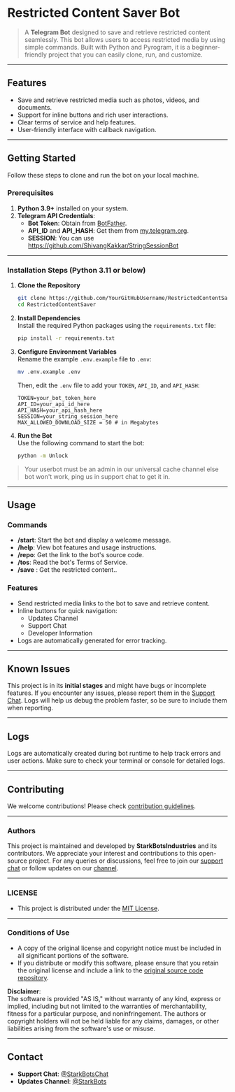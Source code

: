# Restricted Content Saver Bot

> A **Telegram Bot** designed to save and retrieve restricted content seamlessly. This bot allows users to access restricted media by using simple commands. Built with Python and Pyrogram, it is a beginner-friendly project that you can easily clone, run, and customize.

---

## Features

- Save and retrieve restricted media such as photos, videos, and documents.
- Support for inline buttons and rich user interactions.
- Clear terms of service and help features.
- User-friendly interface with callback navigation.

---

## Getting Started

Follow these steps to clone and run the bot on your local machine.

### Prerequisites

1. **Python 3.9+** installed on your system.
2. **Telegram API Credentials**:
   - **Bot Token**: Obtain from [BotFather](https://t.me/BotFather).
   - **API_ID** and **API_HASH**: Get them from [my.telegram.org](https://my.telegram.org).
   - **SESSION**: You can use https://github.com/ShivangKakkar/StringSessionBot

---

### Installation Steps (Python 3.11 or below)

1. **Clone the Repository**  
   ```bash
   git clone https://github.com/YourGitHubUsername/RestrictedContentSaver.git
   cd RestrictedContentSaver
   ```

2. **Install Dependencies**  
   Install the required Python packages using the `requirements.txt` file:
   ```bash
   pip install -r requirements.txt
   ```

3. **Configure Environment Variables**  
   Rename the example `.env.example` file to `.env`:
   ```bash
   mv .env.example .env
   ```
   Then, edit the `.env` file to add your `TOKEN`, `API_ID`, and `API_HASH`:
   ```
   TOKEN=your_bot_token_here
   API_ID=your_api_id_here
   API_HASH=your_api_hash_here
   SESSION=your_string_session_here
   MAX_ALLOWED_DOWNLOAD_SIZE = 50 # in Megabytes
   ```

4. **Run the Bot**  
   Use the following command to start the bot:
   ```bash
   python -m Unlock
   ```

> Your userbot must be an admin in our universal cache channel else bot won't work, ping us in support chat to get it in.

---

## Usage

### Commands

- **/start**: Start the bot and display a welcome message.
- **/help**: View bot features and usage instructions.
- **/repo**: Get the link to the bot's source code.
- **/tos**: Read the bot's Terms of Service.
- **/save** <link>: Get the restricted content.. 

### Features

- Send restricted media links to the bot to save and retrieve content.
- Inline buttons for quick navigation:
  - Updates Channel
  - Support Chat
  - Developer Information
- Logs are automatically generated for error tracking.

---

## Known Issues

This project is in its **initial stages** and might have bugs or incomplete features. If you encounter any issues, please report them in the [Support Chat](https://t.me/StarkBotsChat). Logs will help us debug the problem faster, so be sure to include them when reporting.

---

## Logs

Logs are automatically created during bot runtime to help track errors and user actions. Make sure to check your terminal or console for detailed logs.

---

## Contributing

We welcome contributions! Please check [contribution guidelines](https://github.com/StarkBotsIndustries/RestrictedContentSaver/blob/main/CONTRIBUTING.MD).

---

### Authors
This project is maintained and developed by **StarkBotsIndustries** and its contributors. We appreciate your interest and contributions to this open-source project. For any queries or discussions, feel free to join our [support chat](https://t.me/StarkBotsChat) or follow updates on our [channel](https://t.me/StarkBots).

---
### LICENSE
- This project is distributed under the [MIT License](LICENSE).
---
### Conditions of Use

- A copy of the original license and copyright notice must be included in all significant portions of the software.
- If you distribute or modify this software, please ensure that you retain the original license and include a link to the [original source code repository](https://github.com/StarkBotsIndustries/RestrictedContentSaver).

**Disclaimer**:  
The software is provided "AS IS," without warranty of any kind, express or implied, including but not limited to the warranties of merchantability, fitness for a particular purpose, and noninfringement. The authors or copyright holders will not be held liable for any claims, damages, or other liabilities arising from the software's use or misuse.

---

## Contact

- **Support Chat**: [@StarkBotsChat](https://t.me/StarkBotsChat)
- **Updates Channel**: [@StarkBots](https://t.me/StarkBots)